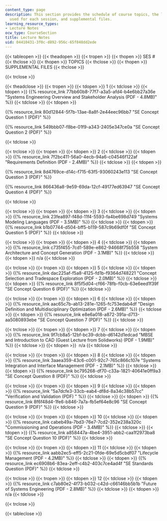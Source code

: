 ```yaml
---
content_type: page
description: This section provides the schedule of course topics, the lecture notes
  used for each session, and supplemental files.
learning_resource_types:
- Lecture Notes
ocw_type: CourseSection
title: Lecture Notes
uid: 04410431-3f0c-d892-956c-65f848dd2ede
---
```


{{< tableopen >}}
{{< theadopen >}}
{{< tropen >}}
{{< thopen >}}
SES #
{{< thclose >}}
{{< thopen >}}
TOPICS
{{< thclose >}}
{{< thopen >}}
SUPPLEMENTAL FILES
{{< thclose >}}

{{< trclose >}}

{{< theadclose >}}
{{< tropen >}}
{{< tdopen >}}
1
{{< tdclose >}}
{{< tdopen >}}
{{% resource_link 77bb60b8-77f7-a3a5-afd4-b4e6bb27a36e "Systems Engineering Overview and Stakeholder Analysis (PDF - 4.8MB)" %}}
{{< tdclose >}}
{{< tdopen >}}


{{% resource_link 80d12844-5f7b-13ae-8a8f-2e44eec96bb7 "SE Concept Question 1 (PDF)" %}}

{{% resource_link 549bbb07-f8be-01f9-a343-2405e347ce0a "SE Concept Question 2 (PDF)" %}}


{{< tdclose >}}

{{< trclose >}}
{{< tropen >}}
{{< tdopen >}}
2
{{< tdclose >}}
{{< tdopen >}}
{{% resource_link 7f2bc411-56a0-4ecb-94a6-c04546f122af "Requirements Definition (PDF - 2.4MB)" %}}
{{< tdclose >}}
{{< tdopen >}}


{{% resource_link 8d4769ce-d14c-f715-63f5-93060243e113 "SE Concept Question 3 (PDF)" %}}

{{% resource_link 866436a8-9e59-69da-12cf-49177ed63947 "SE Concept Question 4 (PDF)" %}}


{{< tdclose >}}

{{< trclose >}}
{{< tropen >}}
{{< tdopen >}}
3
{{< tdclose >}}
{{< tdopen >}}
{{% resource_link 23fea897-f48d-11f4-5593-fa4be698d749 "Systems Modeling Languages (PDF - 3.5MB)" %}}
{{< tdclose >}}
{{< tdopen >}}
{{% resource_link b1b07744-d504-bff5-b119-587c9b69df0f "SE Concept Question 5 (PDF)" %}}
{{< tdclose >}}

{{< trclose >}}
{{< tropen >}}
{{< tdopen >}}
4
{{< tdclose >}}
{{< tdopen >}}
{{% resource_link c735f455-7cd1-589e-e862-94668f75b558 "System Architecture and Concept Generation (PDF - 3.1MB)" %}}
{{< tdclose >}}
{{< tdopen >}}
n/a
{{< tdclose >}}

{{< trclose >}}
{{< tropen >}}
{{< tdopen >}}
5
{{< tdclose >}}
{{< tdopen >}}
{{% resource_link dac225af-f5a8-4125-fd1b-f9364d748221 "Concept Selection and Tradespace Exploration (PDF - 2.0MB)" %}}
{{< tdclose >}}
{{< tdopen >}}
{{% resource_link 8f5f5d04-cf66-78fb-f0cb-63e6eed1f39f "SE Concept Question 6 (PDF)" %}}
{{< tdclose >}}

{{< trclose >}}
{{< tropen >}}
{{< tdopen >}}
6
{{< tdclose >}}
{{< tdopen >}}
{{% resource_link aac65c7b-ab13-281e-1265-fc753edab4df "Design Definition and Multidisciplinary Optimization (PDF - 2.6MB)" %}}
{{< tdclose >}}
{{< tdopen >}}
{{% resource_link e8e6a018-a872-391a-d713-aa5080893ebe "SE Concept Question 7 (PDF)" %}}
{{< tdclose >}}

{{< trclose >}}
{{< tropen >}}
{{< tdopen >}}
7
{{< tdclose >}}
{{< tdopen >}}
{{% resource_link 9f7cb8a5-12bf-bc39-dcbb-d6142d1edcad "MBSE and Introduction to CAD (Guest Lecture from Solidworks) (PDF - 1.9MB)" %}}
{{< tdclose >}}
{{< tdopen >}}
 n/a
{{< tdclose >}}

{{< trclose >}}
{{< tropen >}}
{{< tdopen >}}
8
{{< tdclose >}}
{{< tdopen >}}
{{% resource_link 3aaea359-43c6-c001-92c7-765c866c107e "Systems Integration and Interface Management (PDF - 2.1MB)" %}}
{{< tdclose >}}
{{< tdopen >}}
{{% resource_link bc795268-df70-c33a-1821-40641e0ff9a3 "SE Concept Question 8 (PDF)" %}}
{{< tdclose >}}

{{< trclose >}}
{{< tropen >}}
{{< tdopen >}}
9
{{< tdclose >}}
{{< tdopen >}}
{{% resource_link "5a7dcfe3-33cb-eab4-df8d-8a34c38b57cc" "Verification and Validation (PDF)   " %}}
{{< tdclose >}}
{{< tdopen >}}
{{% resource_link 8f6f48d4-1fe6-b846-7a7a-fb5ef64e8c96 "SE Concept Question 9 (PDF)" %}}
{{< tdclose >}}

{{< trclose >}}
{{< tropen >}}
{{< tdopen >}}
10
{{< tdclose >}}
{{< tdopen >}}
{{% resource_link cabeb49a-7bd3-76e7-7cd2-352e238a320c "Commissioning and Operations (PDF - 3.4MB)" %}}
{{< tdclose >}}
{{< tdopen >}}
{{% resource_link a858447a-4be4-3951-abb2-caa1f2973ba8 "SE Concept Question 10 (PDF)" %}}
{{< tdclose >}}

{{< trclose >}}
{{< tropen >}}
{{< tdopen >}}
11
{{< tdclose >}}
{{< tdopen >}}
{{% resource_link aabb2ec5-eff5-2c21-0fde-69e5d5cbdf07 "Lifecycle Management (PDF - 4.2MB)" %}}
{{< tdclose >}}
{{< tdopen >}}
{{% resource_link ec6908b6-83ea-2eff-c4b2-403c7ce4ad4f "SE Standards Question (PDF)" %}}
{{< tdclose >}}

{{< trclose >}}
{{< tropen >}}
{{< tdopen >}}
12
{{< tdclose >}}
{{< tdopen >}}
{{% resource_link c7ab80e2-4f73-b032-c42d-c66146bb5b1b "Future of Systems Engineering (PDF - 2.8MB)" %}}
{{< tdclose >}}
{{< tdopen >}}
n/a
{{< tdclose >}}

{{< trclose >}}

{{< tableclose >}}
